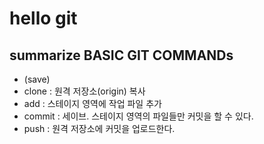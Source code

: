 # hello git

## summarize BASIC GIT COMMANDs

- (save)
- clone : 원격 저장소(origin) 복사
- add : 스테이지 영역에 작업 파일 추가
- commit : 세이브. 스테이지 영역의 파일들만 커밋을 할 수 있다.
- push : 원격 저장소에 커밋을 업로드한다.
